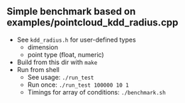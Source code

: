 ## Simple benchmark based on examples/pointcloud_kdd_radius.cpp

* See `kdd_radius.h` for user-defined types
    - dimension
    - point type (float, numeric)
* Build from this dir with `make`
* Run from shell
    - See usage: `./run_test`
    - Run once: `./run_test 100000 10 1`
    - Timings for array of conditions: `./benchmark.sh`
